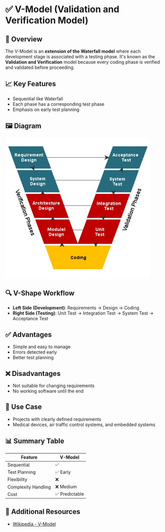 # ✅ V-Model (Validation and Verification Model)

## 📌 Overview
The V-Model is an **extension of the Waterfall model** where each development stage is associated with a testing phase. It's known as the **Validation and Verification** model because every coding phase is verified and validated before proceeding.

## 📈 Key Features
- Sequential like Waterfall
- Each phase has a corresponding test phase
- Emphasis on early test planning

## 🖼️ Diagram  
![V-Model Diagram](https://github.com/ashutoshSnj/SDL-img/blob/main/v-model.png)

## 🔍 V-Shape Workflow
- **Left Side (Development)**: Requirements → Design → Coding
- **Right Side (Testing)**: Unit Test → Integration Test → System Test → Acceptance Test

## ✅ Advantages
- Simple and easy to manage
- Errors detected early
- Better test planning

## ❌ Disadvantages
- Not suitable for changing requirements
- No working software until the end

## 🧠 Use Case
- Projects with clearly defined requirements  
- Medical devices, air traffic control systems, and embedded systems

## 📊 Summary Table

| Feature | V-Model |
|--------|---------|
| Sequential | ✅ |
| Test Planning | ✅ Early |
| Flexibility | ❌ |
| Complexity Handling | ❌ Medium |
| Cost | ✅ Predictable |

## 🔗 Additional Resources
- [Wikipedia - V-Model](https://en.wikipedia.org/wiki/V-Model_(software_development))
